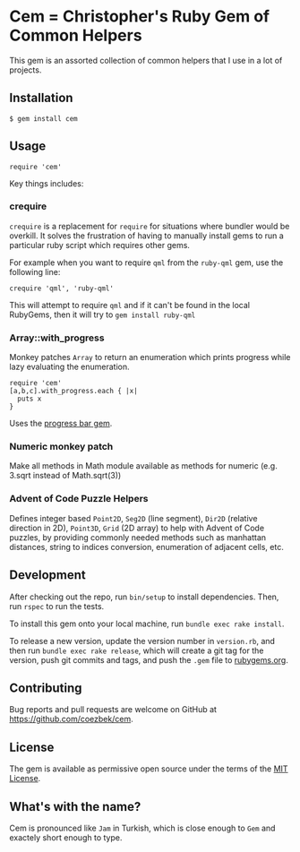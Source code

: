 # Cem = Christopher's Ruby Gem of Common Helpers 

This gem is an assorted collection of common helpers that I use in a lot of projects.

## Installation

    $ gem install cem

## Usage

    require 'cem'
    
Key things includes:

### crequire

`crequire` is a replacement for `require` for situations where bundler would be overkill. It solves the frustration of having to manually install gems to run a particular ruby script which requires other gems. 

For example when you want to require `qml` from the `ruby-qml` gem, use the following line:

```
crequire 'qml', 'ruby-qml'
```

This will attempt to require `qml` and if it can't be found in the local RubyGems, then it will try to `gem install ruby-qml`

### Array::with_progress

Monkey patches `Array` to return an enumeration which prints progress while lazy evaluating the enumeration.

```
require 'cem'
[a,b,c].with_progress.each { |x|
  puts x
}
```

Uses the [progress bar gem](https://github.com/paul/progress_bar).

### Numeric monkey patch

Make all methods in Math module available as methods for numeric (e.g. 3.sqrt instead of Math.sqrt(3))

### Advent of Code Puzzle Helpers

Defines integer based `Point2D`, `Seg2D` (line segment), `Dir2D` (relative direction in 2D), `Point3D`, `Grid` (2D array) to help with Advent of Code puzzles, by providing commonly needed methods such as manhattan distances, string to indices conversion, enumeration of adjacent cells, etc.

## Development

After checking out the repo, run `bin/setup` to install dependencies. Then, run `rspec` to run the tests. 

To install this gem onto your local machine, run `bundle exec rake install`. 

To release a new version, update the version number in `version.rb`, and then run `bundle exec rake release`, which will create a git tag for the version, push git commits and tags, and push the `.gem` file to [rubygems.org](https://rubygems.org).

## Contributing

Bug reports and pull requests are welcome on GitHub at https://github.com/coezbek/cem.

## License

The gem is available as permissive open source under the terms of the [MIT License](https://opensource.org/licenses/MIT).

## What's with the name?

Cem is pronounced like `Jam` in Turkish, which is close enough to `Gem` and exactely short enough to type.
